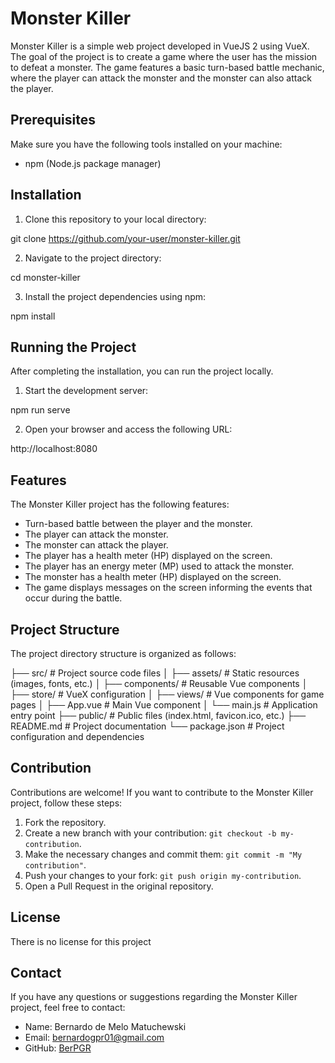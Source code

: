 # Monster Killer

Monster Killer is a simple web project developed in VueJS 2 using VueX. The goal of the project is to create a game where the user has the mission to defeat a monster. The game features a basic turn-based battle mechanic, where the player can attack the monster and the monster can also attack the player.

## Prerequisites

Make sure you have the following tools installed on your machine:

- npm (Node.js package manager)

## Installation

1. Clone this repository to your local directory:

git clone https://github.com/your-user/monster-killer.git

2. Navigate to the project directory:

cd monster-killer

3. Install the project dependencies using npm:

npm install

## Running the Project

After completing the installation, you can run the project locally.

1. Start the development server:

npm run serve

2. Open your browser and access the following URL:

http://localhost:8080

## Features

The Monster Killer project has the following features:

- Turn-based battle between the player and the monster.
- The player can attack the monster.
- The monster can attack the player.
- The player has a health meter (HP) displayed on the screen.
- The player has an energy meter (MP) used to attack the monster.
- The monster has a health meter (HP) displayed on the screen.
- The game displays messages on the screen informing the events that occur during the battle.

## Project Structure

The project directory structure is organized as follows:

├── src/ # Project source code files
│ ├── assets/ # Static resources (images, fonts, etc.)
│ ├── components/ # Reusable Vue components
│ ├── store/ # VueX configuration
│ ├── views/ # Vue components for game pages
│ ├── App.vue # Main Vue component
│ └── main.js # Application entry point
├── public/ # Public files (index.html, favicon.ico, etc.)
├── README.md # Project documentation
└── package.json # Project configuration and dependencies

## Contribution

Contributions are welcome! If you want to contribute to the Monster Killer project, follow these steps:

1. Fork the repository.
2. Create a new branch with your contribution: `git checkout -b my-contribution`.
3. Make the necessary changes and commit them: `git commit -m "My contribution"`.
4. Push your changes to your fork: `git push origin my-contribution`.
5. Open a Pull Request in the original repository.

## License

There is no license for this project

## Contact

If you have any questions or suggestions regarding the Monster Killer project, feel free to contact:

- Name: Bernardo de Melo Matuchewski
- Email: bernardogpr01@gmail.com
- GitHub: [BerPGR](https://github.com/BerPGR)